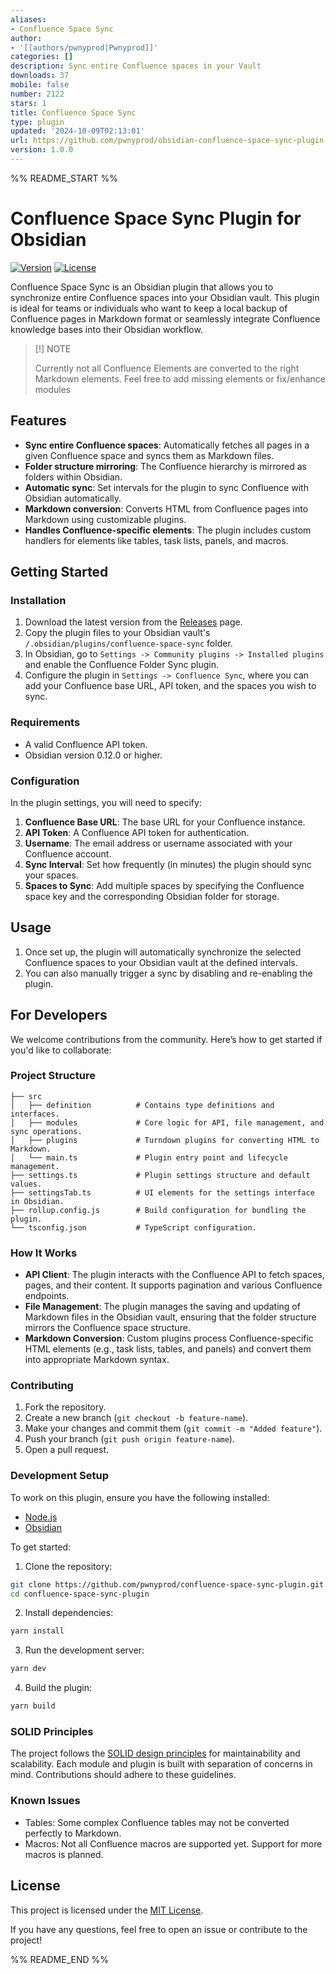 ```yaml
---
aliases:
- Confluence Space Sync
author:
- '[[authors/pwnyprod|Pwnyprod]]'
categories: []
description: Sync entire Confluence spaces in your Vault
downloads: 37
mobile: false
number: 2122
stars: 1
title: Confluence Space Sync
type: plugin
updated: '2024-10-09T02:13:01'
url: https://github.com/pwnyprod/obsidian-confluence-space-sync-plugin
version: 1.0.0
---
```


%% README_START %%

# Confluence Space Sync Plugin for Obsidian

[![Version](https://img.shields.io/github/v/release/pwnyprod/obsidian-confluence-space-sync-plugin)](https://github.com/pwnyprod/confluence-space-sync-plugin/releases)
[![License](https://img.shields.io/github/license/pwnyprod/obsidian-confluence-space-sync-plugin)](LICENSE.md)

Confluence Space Sync is an Obsidian plugin that allows you to synchronize entire Confluence spaces into your Obsidian vault. This plugin is ideal for teams or individuals who want to keep a local backup of Confluence pages in Markdown format or seamlessly integrate Confluence knowledge bases into their Obsidian workflow.

> [!] NOTE
>
> Currently not all Confluence Elements are converted to the right Markdown elements.
> Feel free to add missing elements or fix/enhance modules

## Features

- **Sync entire Confluence spaces**: Automatically fetches all pages in a given Confluence space and syncs them as Markdown files.
- **Folder structure mirroring**: The Confluence hierarchy is mirrored as folders within Obsidian.
- **Automatic sync**: Set intervals for the plugin to sync Confluence with Obsidian automatically.
- **Markdown conversion**: Converts HTML from Confluence pages into Markdown using customizable plugins.
- **Handles Confluence-specific elements**: The plugin includes custom handlers for elements like tables, task lists, panels, and macros.

## Getting Started

### Installation

1. Download the latest version from the [Releases](https://github.com/pwnyprod/confluence-space-sync-plugin/releases) page.
2. Copy the plugin files to your Obsidian vault's `/.obsidian/plugins/confluence-space-sync` folder.
3. In Obsidian, go to `Settings -> Community plugins -> Installed plugins` and enable the Confluence Folder Sync plugin.
4. Configure the plugin in `Settings -> Confluence Sync`, where you can add your Confluence base URL, API token, and the spaces you wish to sync.

### Requirements

- A valid Confluence API token.
- Obsidian version 0.12.0 or higher.

### Configuration

In the plugin settings, you will need to specify:

1. **Confluence Base URL**: The base URL for your Confluence instance.
2. **API Token**: A Confluence API token for authentication.
3. **Username**: The email address or username associated with your Confluence account.
4. **Sync Interval**: Set how frequently (in minutes) the plugin should sync your spaces.
5. **Spaces to Sync**: Add multiple spaces by specifying the Confluence space key and the corresponding Obsidian folder for storage.

## Usage

1. Once set up, the plugin will automatically synchronize the selected Confluence spaces to your Obsidian vault at the defined intervals.
2. You can also manually trigger a sync by disabling and re-enabling the plugin.

## For Developers

We welcome contributions from the community. Here’s how to get started if you'd like to collaborate:

### Project Structure

```
├── src
│   ├── definition          # Contains type definitions and interfaces.
│   ├── modules             # Core logic for API, file management, and sync operations.
│   ├── plugins             # Turndown plugins for converting HTML to Markdown.
│   └── main.ts             # Plugin entry point and lifecycle management.
├── settings.ts             # Plugin settings structure and default values.
├── settingsTab.ts          # UI elements for the settings interface in Obsidian.
├── rollup.config.js        # Build configuration for bundling the plugin.
└── tsconfig.json           # TypeScript configuration.
```

### How It Works

- **API Client**: The plugin interacts with the Confluence API to fetch spaces, pages, and their content. It supports pagination and various Confluence endpoints.
- **File Management**: The plugin manages the saving and updating of Markdown files in the Obsidian vault, ensuring that the folder structure mirrors the Confluence space structure.
- **Markdown Conversion**: Custom plugins process Confluence-specific HTML elements (e.g., task lists, tables, and panels) and convert them into appropriate Markdown syntax.

### Contributing

1. Fork the repository.
2. Create a new branch (`git checkout -b feature-name`).
3. Make your changes and commit them (`git commit -m "Added feature"`).
4. Push your branch (`git push origin feature-name`).
5. Open a pull request.

### Development Setup

To work on this plugin, ensure you have the following installed:

- [Node.js](https://nodejs.org/)
- [Obsidian](https://obsidian.md/)

To get started:

1. Clone the repository:
```bash
git clone https://github.com/pwnyprod/confluence-space-sync-plugin.git
cd confluence-space-sync-plugin
```
2.	Install dependencies:
```bash
yarn install
```
3.	Run the development server:
```bash
yarn dev
```
4.	Build the plugin:
```bash
yarn build
```

### SOLID Principles

The project follows the [SOLID design principles](https://www.digitalocean.com/community/conceptual-articles/s-o-l-i-d-the-first-five-principles-of-object-oriented-design) for maintainability and scalability. Each module and plugin is built with separation of concerns in mind. Contributions should adhere to these guidelines.

### Known Issues

- Tables: Some complex Confluence tables may not be converted perfectly to Markdown.
- Macros: Not all Confluence macros are supported yet. Support for more macros is planned.

## License

This project is licensed under the [MIT License](LICENSE.md).

If you have any questions, feel free to open an issue or contribute to the project!

%% README_END %%